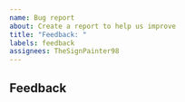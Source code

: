 ```yaml
---
name: Bug report
about: Create a report to help us improve
title: "Feedback: "
labels: feedback
assignees: TheSignPainter98
---
```


## Feedback

<!-- Please make sure to include perma-links when discussing existing sections :) -->
